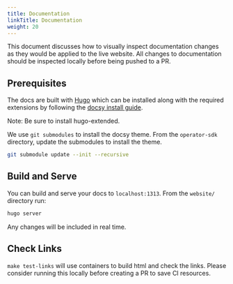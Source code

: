 ```yaml
---
title: Documentation
linkTitle: Documentation
weight: 20
---
```


This document discusses how to visually inspect documentation changes as they would be applied
to the live website. All changes to documentation should be inspected locally before being pushed
to a PR.

## Prerequisites

The docs are built with [Hugo][hugo] which can be installed along with the
required extensions by following the [docsy install guide][docsy-install].

Note: Be sure to install hugo-extended.

We use `git submodules` to install the docsy theme. From the
`operator-sdk` directory, update the submodules to install the theme.

```sh
git submodule update --init --recursive
```

## Build and Serve

You can build and serve your docs to `localhost:1313`. From the `website/`
directory run:

```sh
hugo server
```

Any changes will be included in real time.


## Check Links

`make test-links` will use containers to build html and check the links.
Please consider running this locally before creating a PR to save CI resources.


[hugo]:https://gohugo.io/
[docsy-install]:https://www.docsy.dev/docs/getting-started/#prerequisites-and-installation
